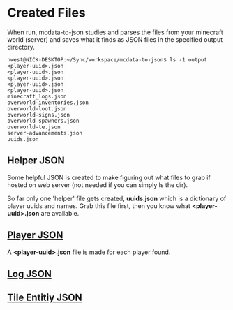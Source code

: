 # Created Files

When run, mcdata-to-json studies and parses the files from your minecraft world (server) and saves what it finds as JSON files in the specified output directory.

```terminal
nwest@NICK-DESKTOP:~/Sync/workspace/mcdata-to-json$ ls -1 output
<player-uuid>.json
<player-uuid>.json
<player-uuid>.json
<player-uuid>.json
<player-uuid>.json
minecraft_logs.json
overworld-inventories.json
overworld-loot.json
overworld-signs.json
overworld-spawners.json
overworld-te.json
server-advancements.json
uuids.json
```

## Helper JSON

Some helpful JSON is created to make figuring out what files to grab if hosted on web server (not needed if you can simply ls the dir).

So far only one 'helper' file gets created, **uuids.json** which is a dictionary of player uuids and names. Grab this file first, then you know what **\<player-uuid\>.json** are available.

## [Player JSON](player_json.md)

A **\<player-uuid\>.json** file is made for each player found.

## [Log JSON](log_json.md)

## [Tile Entitiy JSON](te_json.md)
